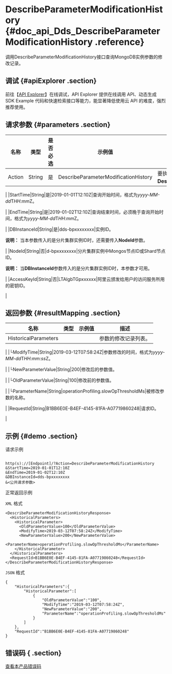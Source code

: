 # DescribeParameterModificationHistory {#doc_api_Dds_DescribeParameterModificationHistory .reference}

调用DescribeParameterModificationHistory接口查询MongoDB实例参数的修改记录。

## 调试 {#apiExplorer .section}

前往【[API Explorer](https://api.aliyun.com/#product=Dds&api=DescribeParameterModificationHistory)】在线调试，API Explorer 提供在线调用 API、动态生成 SDK Example 代码和快速检索接口等能力，能显著降低使用云 API 的难度，强烈推荐使用。

## 请求参数 {#parameters .section}

|名称|类型|是否必选|示例值|描述|
|--|--|----|---|--|
|Action|String|是|DescribeParameterModificationHistory|要执行的操作，取值：**DescribeParameterModificationHistroy**。

 |
|StartTime|String|是|2019-01-01T12:10Z|查询开始时间，格式为*yyyy-MM-dd*T*HH:mm*Z。

 |
|EndTime|String|是|2019-01-02T12:10Z|查询结束时间，必须晚于查询开始时间，格式为*yyyy-MM-dd*T*HH:mm*Z。

 |
|DBInstanceId|String|是|dds-bpxxxxxxxx|实例ID。

 **说明：** 当本参数传入的是分片集群实例ID时，还需要传入**NodeId**参数。

 |
|NodeId|String|否|d-bpxxxxxxxx|分片集群实例中Mongos节点ID或Shard节点ID。

 **说明：** 当**DBInstanceId**参数传入的是分片集群实例ID时，本参数才可用。

 |
|AccessKeyId|String|否|LTAIgbTGpxxxxxx|阿里云颁发给用户的访问服务所用的密钥ID。

 |

## 返回参数 {#resultMapping .section}

|名称|类型|示例值|描述|
|--|--|---|--|
|HistoricalParameters| | |参数的修改记录列表。

 |
|└ModifyTime|String|2019-03-12T07:58:24Z|参数修改的时间，格式为*yyyy-MM-dd*T*HH:mm:ss*Z。

 |
|└NewParameterValue|String|200|修改后的参数值。

 |
|└OldParameterValue|String|100|修改前的参数值。

 |
|└ParameterName|String|operationProfiling.slowOpThresholdMs|被修改参数的名称。

 |
|RequestId|String|B1BB6E0E-B4EF-4145-81FA-A07719860248|请求ID。

 |

## 示例 {#demo .section}

请求示例

``` {#request_demo}

http(s)://[Endpoint]/?Action=DescribeParameterModificationHistory
&StartTime=2019-01-01T12:10Z
&EndTime=2019-01-02T12:10Z
&DBInstanceId=dds-bpxxxxxxxx
&<公共请求参数>

```

正常返回示例

`XML` 格式

``` {#xml_return_success_demo}
<DescribeParameterModificationHistoryResponse>
  <HistoricalParameters>
    <HistoricalParameter>
      <OldParameterValue>100</OldParameterValue>
      <ModifyTime>2019-03-12T07:58:24Z</ModifyTime>
      <NewParameterValue>200</NewParameterValue>
      <ParameterName>operationProfiling.slowOpThresholdMs</ParameterName>
    </HistoricalParameter>
  </HistoricalParameters>
  <RequestId>B1BB6E0E-B4EF-4145-81FA-A07719860248</RequestId>
</DescribeParameterModificationHistoryResponse>

```

`JSON` 格式

``` {#json_return_success_demo}
{
	"HistoricalParameters":{
		"HistoricalParameter":[
			{
				"OldParameterValue":"100",
				"ModifyTime":"2019-03-12T07:58:24Z",
				"NewParameterValue":"200",
				"ParameterName":"operationProfiling.slowOpThresholdMs"
			}
		]
	},
	"RequestId":"B1BB6E0E-B4EF-4145-81FA-A07719860248"
}
```

## 错误码 { .section}

[查看本产品错误码](https://error-center.aliyun.com/status/product/Dds)

